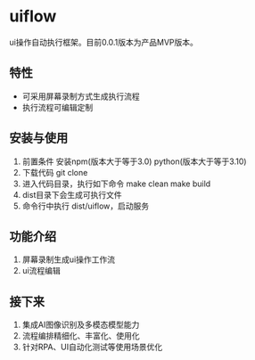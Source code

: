 # uiflow

ui操作自动执行框架。目前0.0.1版本为产品MVP版本。

## 特性

- 可采用屏幕录制方式生成执行流程
- 执行流程可编辑定制

## 安装与使用

1. 前置条件
安装npm(版本大于等于3.0) python(版本大于等于3.10)
2. 下载代码
   git clone
3. 进入代码目录，执行如下命令
   make clean
   make build
4. dist目录下会生成可执行文件
5. 命令行中执行 dist/uiflow，启动服务

## 功能介绍
1. 屏幕录制生成ui操作工作流
2. ui流程编辑

## 接下来
1. 集成AI图像识别及多模态模型能力
2. 流程编排精细化、丰富化、使用化
3. 针对RPA、UI自动化测试等使用场景优化
   



